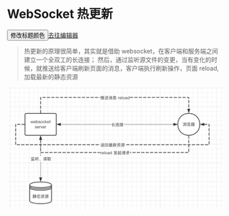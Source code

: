 # WebSocket 热更新

<button id="btn">修改标题颜色</button>[去往编辑器](/editor)

> 热更新的原理很简单，其实就是借助 websocket，在客户端和服务端之间建立一个全双工的长连接；
> 然后，通过监听源文件的变更，当有变化的时候，就推送给客户端刷新页面的消息，客户端执行刷新操作，页面 reload,加载最新的静态资源

![](./public/assets/WechatIMG87.png)
